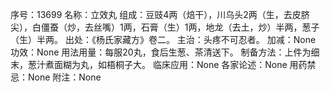 序号：13699
名称：立效丸
组成：豆豉4两（焙干），川乌头2两（生，去皮脐尖），白僵蚕（炒，去丝嘴）1两，石膏（生）1两，地龙（去土，炒）半两，葱子（生）半两。
出处：《杨氏家藏方》卷二。
主治：头疼不可忍者。
加减：None
功效：None
用法用量：每服20丸，食后生葱、茶清送下。
制备方法：上件为细末，葱汁煮面糊为丸，如梧桐子大。
临床应用：None
各家论述：None
用药禁忌：None
附注：None

